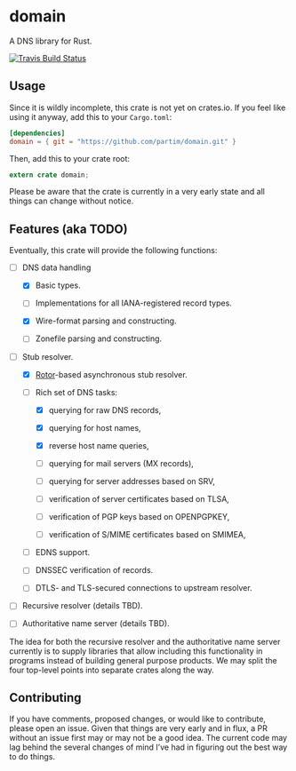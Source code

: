 # domain
A DNS library for Rust.

[![Travis Build Status](https://travis-ci.org/partim/domain.svg?branch=master)](https://travis-ci.org/partim/domain)

## Usage

Since it is wildly incomplete, this crate is not yet on crates.io. If you
feel like using it anyway, add this to your `Cargo.toml`:

```toml
[dependencies]
domain = { git = "https://github.com/partim/domain.git" }
```

Then, add this to your crate root:

```rust
extern crate domain;
```

Please be aware that the crate is currently in a very early state and all
things can change without notice.


## Features (aka TODO)

Eventually, this crate will provide the following functions:

* [ ] DNS data handling
    
    * [X] Basic types.

    * [ ] Implementations for all IANA-registered record types.

    * [X] Wire-format parsing and constructing.

    * [ ] Zonefile parsing and constructing.

* [ ] Stub resolver.

    * [X] [Rotor](https://github.com/tailhook/rotor)-based asynchronous
          stub resolver.

    * [ ] Rich set of DNS tasks:

        * [X] querying for raw DNS records,

        * [X] querying for host names,

        * [X] reverse host name queries,

        * [ ] querying for mail servers (MX records),

        * [ ] querying for server addresses based on SRV,

        * [ ] verification of server certificates based on TLSA,

        * [ ] verification of PGP keys based on OPENPGPKEY,

        * [ ] verification of S/MIME certificates based on SMIMEA,

    * [ ] EDNS support.

    * [ ] DNSSEC verification of records.

    * [ ] DTLS- and TLS-secured connections to upstream resolver.

* [ ] Recursive resolver (details TBD).

* [ ] Authoritative name server (details TBD).

The idea for both the recursive resolver and the authoritative name server
currently is to supply libraries that allow including this functionality
in programs instead of building general purpose products. We may split
the four top-level points into separate crates along the way.


## Contributing

If you have comments, proposed changes, or would like to contribute,
please open an issue. Given that things are very early and in flux, a
PR without an issue first may or may not be a good idea. The current code
may lag behind the several changes of mind I’ve had in figuring out the
best way to do things.

